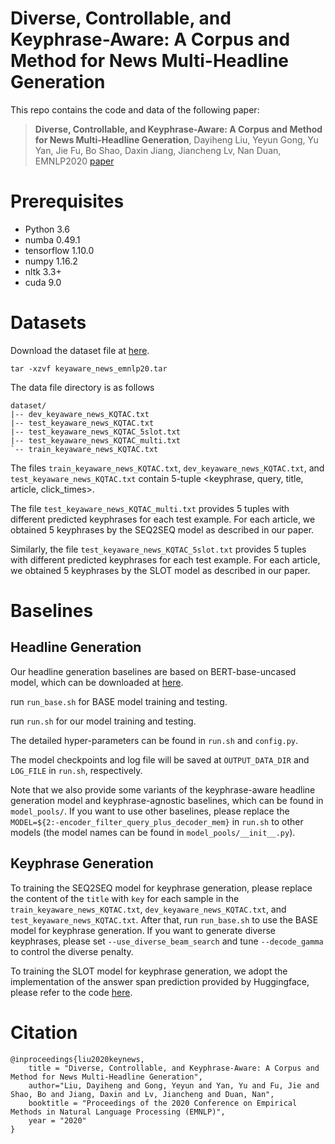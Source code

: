 # Diverse, Controllable, and Keyphrase-Aware: A Corpus and Method for News Multi-Headline Generation

This repo contains the code and data of the following paper:
> **Diverse, Controllable, and Keyphrase-Aware: A Corpus and Method for News Multi-Headline Generation**, Dayiheng Liu, Yeyun Gong, Yu Yan, Jie Fu, Bo Shao, Daxin Jiang, Jiancheng Lv, Nan Duan, EMNLP2020 [paper](https://www.aclweb.org/anthology/2020.emnlp-main.505.pdf)


# Prerequisites
- Python 3.6
- numba 0.49.1
- tensorflow 1.10.0
- numpy 1.16.2
- nltk 3.3+
- cuda 9.0


# Datasets
Download the dataset file at [here](https://drive.google.com/file/d/17xEdwdXwLar1w7JkRqnsXh1n6kFokodN/view?usp=sharing).
```
tar -xzvf keyaware_news_emnlp20.tar
```
The data file directory is as follows
```
dataset/
|-- dev_keyaware_news_KQTAC.txt
|-- test_keyaware_news_KQTAC.txt
|-- test_keyaware_news_KQTAC_5slot.txt
|-- test_keyaware_news_KQTAC_multi.txt
`-- train_keyaware_news_KQTAC.txt
```
The files `train_keyaware_news_KQTAC.txt`, `dev_keyaware_news_KQTAC.txt`, and `test_keyaware_news_KQTAC.txt` contain 5-tuple <keyphrase, query, title, article, click_times>.

The file `test_keyaware_news_KQTAC_multi.txt` provides 5 tuples with different predicted keyphrases for each test example. For each article, we obtained 5 keyphrases by the SEQ2SEQ model as described in our paper.

Similarly, the file `test_keyaware_news_KQTAC_5slot.txt` provides 5 tuples with different predicted keyphrases for each test example. For each article, we obtained 5 keyphrases by the SLOT model as described in our paper.

# Baselines

## Headline Generation
Our headline generation baselines are based on BERT-base-uncased model, which can be downloaded at [here](https://drive.google.com/file/d/13K_OUOJvwTAFvaPs9faub49zfd28aWKq/view?usp=sharing).

run ``run_base.sh`` for BASE model training and testing.

run ``run.sh`` for our model training and testing.

The detailed hyper-parameters can be found in `run.sh`  and `config.py`.

The model checkpoints and log file will be saved at `OUTPUT_DATA_DIR` and `LOG_FILE` in `run.sh`, respectively.

Note that we also provide some variants of the keyphrase-aware headline generation model and keyphrase-agnostic baselines, which can be found in `model_pools/`. If you want to use other baselines, please replace the `MODEL=${2:-encoder_filter_query_plus_decoder_mem}` in `run.sh` to other models (the model names can be found in `model_pools/__init__.py`).

## Keyphrase Generation

To training the SEQ2SEQ model for keyphrase generation, please replace the content of the `title` with `key` for each sample in the `train_keyaware_news_KQTAC.txt`, `dev_keyaware_news_KQTAC.txt`, and `test_keyaware_news_KQTAC.txt`. After that, run ``run_base.sh`` to use the BASE model for keyphrase generation. If you want to generate diverse keyphrases, please set `--use_diverse_beam_search` and tune `--decode_gamma` to control the diverse penalty.

To training the SLOT model for keyphrase generation, we adopt the implementation of the answer span prediction provided by Huggingface, please refer to the code [here](https://github.com/huggingface/transformers/tree/master/examples/question-answering).


# Citation
```
@inproceedings{liu2020keynews,
    title = "Diverse, Controllable, and Keyphrase-Aware: A Corpus and Method for News Multi-Headline Generation",
    author="Liu, Dayiheng and Gong, Yeyun and Yan, Yu and Fu, Jie and Shao, Bo and Jiang, Daxin and Lv, Jiancheng and Duan, Nan",
    booktitle = "Proceedings of the 2020 Conference on Empirical Methods in Natural Language Processing (EMNLP)",
    year = "2020"
}
```

